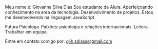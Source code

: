 Meu nome é: Giovanna Silva Dias
Sou estudante da Alura.
Aperfeiçoando conhecimento na area da tecnologia.
Desenvolvimento de projetos.
Estou me desenvolvendo na linguagem JavaScript.

Futura Psicologa.
Paixões: psicologia e relações internacionais.
Leitora.
Trabalhar em equipe.

Entre em contato comigo por: giih.sdiass@gmail.com
